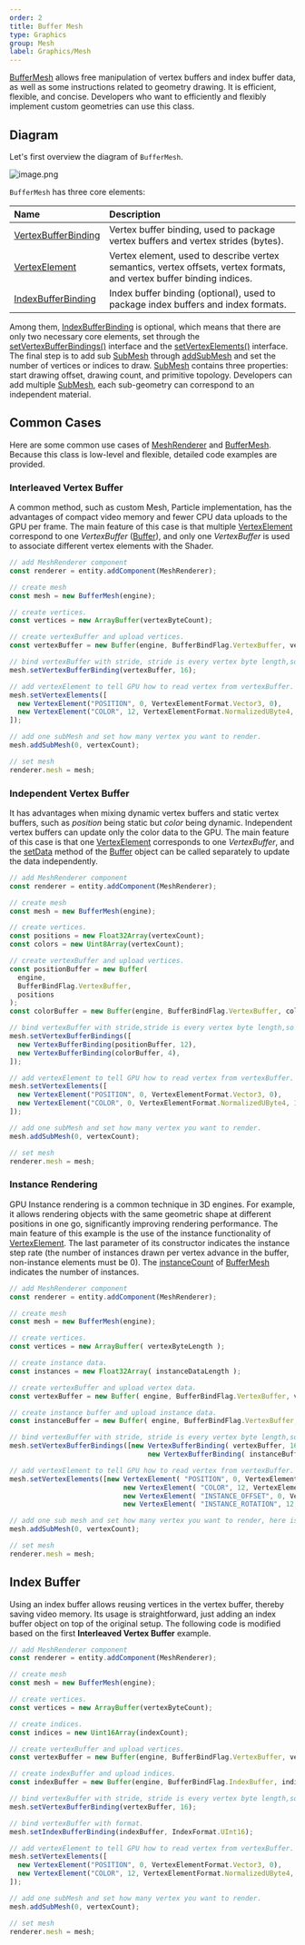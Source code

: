 ```yaml
---
order: 2
title: Buffer Mesh
type: Graphics
group: Mesh
label: Graphics/Mesh
---
```


[BufferMesh](/apis/core/#BufferMesh) allows free manipulation of vertex buffers and index buffer data, as well as some instructions related to geometry drawing. It is efficient, flexible, and concise. Developers who want to efficiently and flexibly implement custom geometries can use this class.

## Diagram

Let's first overview the diagram of `BufferMesh`.

![image.png](https://gw.alipayobjects.com/mdn/rms_7c464e/afts/img/A*piB3Q4501loAAAAAAAAAAAAAARQnAQ)

`BufferMesh` has three core elements:

| Name                                                  | Description                                                              |
| :---------------------------------------------------- | :----------------------------------------------------------------------- |
| [VertexBufferBinding](/apis/core/#VertexBufferBinding) | Vertex buffer binding, used to package vertex buffers and vertex strides (bytes). |
| [VertexElement](/apis/core/#VertexElement)             | Vertex element, used to describe vertex semantics, vertex offsets, vertex formats, and vertex buffer binding indices. |
| [IndexBufferBinding](/apis/core/#IndexBufferBinding)   | Index buffer binding (optional), used to package index buffers and index formats. |

Among them, [IndexBufferBinding](/apis/core/#IndexBufferBinding) is optional, which means that there are only two necessary core elements, set through the [setVertexBufferBindings()](/apis/core/#BufferMesh-setVertexBufferBindings) interface and the [setVertexElements()](/apis/core/#BufferMesh-setVertexElements) interface. The final step is to add sub [SubMesh](/apis/core/#SubMesh) through [addSubMesh](/apis/core/#BufferMesh-addSubMesh) and set the number of vertices or indices to draw. [SubMesh](/apis/core/#SubMesh) contains three properties: start drawing offset, drawing count, and primitive topology. Developers can add multiple [SubMesh](/apis/core/#SubMesh), each sub-geometry can correspond to an independent material.

## Common Cases

Here are some common use cases of [MeshRenderer](/apis/core/#MeshRenderer) and [BufferMesh](/apis/core/#BufferMesh). Because this class is low-level and flexible, detailed code examples are provided.

### Interleaved Vertex Buffer

<playground src="buffer-mesh-interleaved.ts"></playground>

A common method, such as custom Mesh, Particle implementation, has the advantages of compact video memory and fewer CPU data uploads to the GPU per frame. The main feature of this case is that multiple [VertexElement](/apis/core/#VertexElement) correspond to one *VertexBuffer* ([Buffer](/apis/core/#Buffer)), and only one *VertexBuffer* is used to associate different vertex elements with the Shader.

```typescript
// add MeshRenderer component
const renderer = entity.addComponent(MeshRenderer);

// create mesh
const mesh = new BufferMesh(engine);

// create vertices.
const vertices = new ArrayBuffer(vertexByteCount);

// create vertexBuffer and upload vertices.
const vertexBuffer = new Buffer(engine, BufferBindFlag.VertexBuffer, vertices);

// bind vertexBuffer with stride, stride is every vertex byte length,so the value is 16.
mesh.setVertexBufferBinding(vertexBuffer, 16);

// add vertexElement to tell GPU how to read vertex from vertexBuffer.
mesh.setVertexElements([
  new VertexElement("POSITION", 0, VertexElementFormat.Vector3, 0),
  new VertexElement("COLOR", 12, VertexElementFormat.NormalizedUByte4, 0),
]);

// add one subMesh and set how many vertex you want to render.
mesh.addSubMesh(0, vertexCount);

// set mesh
renderer.mesh = mesh;
```

### Independent Vertex Buffer

<playground src="buffer-mesh-independent.ts"></playground>

It has advantages when mixing dynamic vertex buffers and static vertex buffers, such as _position_ being static but _color_ being dynamic. Independent vertex buffers can update only the color data to the GPU. The main feature of this case is that one [VertexElement](/apis/core/#VertexElement) corresponds to one _VertexBuffer_, and the [setData](/apis/core/#Buffer-setData) method of the [Buffer](/apis/core/#Buffer) object can be called separately to update the data independently.

```typescript
// add MeshRenderer component
const renderer = entity.addComponent(MeshRenderer);

// create mesh
const mesh = new BufferMesh(engine);

// create vertices.
const positions = new Float32Array(vertexCount);
const colors = new Uint8Array(vertexCount);

// create vertexBuffer and upload vertices.
const positionBuffer = new Buffer(
  engine,
  BufferBindFlag.VertexBuffer,
  positions
);
const colorBuffer = new Buffer(engine, BufferBindFlag.VertexBuffer, colors);

// bind vertexBuffer with stride,stride is every vertex byte length,so the value is 12.
mesh.setVertexBufferBindings([
  new VertexBufferBinding(positionBuffer, 12),
  new VertexBufferBinding(colorBuffer, 4),
]);

// add vertexElement to tell GPU how to read vertex from vertexBuffer.
mesh.setVertexElements([
  new VertexElement("POSITION", 0, VertexElementFormat.Vector3, 0),
  new VertexElement("COLOR", 0, VertexElementFormat.NormalizedUByte4, 1),
]);

// add one subMesh and set how many vertex you want to render.
mesh.addSubMesh(0, vertexCount);

// set mesh
renderer.mesh = mesh;
```

### Instance Rendering

<playground src="buffer-mesh-instance.ts"></playground>

GPU Instance rendering is a common technique in 3D engines. For example, it allows rendering objects with the same geometric shape at different positions in one go, significantly improving rendering performance. The main feature of this example is the use of the instance functionality of [VertexElement](/apis/core/#VertexElement). The last parameter of its constructor indicates the instance step rate (the number of instances drawn per vertex advance in the buffer, non-instance elements must be 0). The [instanceCount](/apis/core/#BufferMesh-instanceCount) of [BufferMesh](/apis/core/#BufferMesh) indicates the number of instances.

```typescript
// add MeshRenderer component
const renderer = entity.addComponent(MeshRenderer);

// create mesh
const mesh = new BufferMesh(engine);

// create vertices.
const vertices = new ArrayBuffer( vertexByteLength );

// create instance data.
const instances = new Float32Array( instanceDataLength );

// create vertexBuffer and upload vertex data.
const vertexBuffer = new Buffer( engine, BufferBindFlag.VertexBuffer, vertices );

// create instance buffer and upload instance data.
const instanceBuffer = new Buffer( engine, BufferBindFlag.VertexBuffer, instances );

// bind vertexBuffer with stride, stride is every vertex byte length,so the value is 16.
mesh.setVertexBufferBindings([new VertexBufferBinding( vertexBuffer, 16 ),
                                  new VertexBufferBinding( instanceBuffer, 12 )]);

// add vertexElement to tell GPU how to read vertex from vertexBuffer.
mesh.setVertexElements([new VertexElement( "POSITION", 0, VertexElementFormat.Vector3, 0 ),
                            new VertexElement( "COLOR", 12, VertexElementFormat.NormalizedUByte4, 0 ),
                            new VertexElement( "INSTANCE_OFFSET", 0, VertexElementFormat.Vector3, 1 , 1 ),
                            new VertexElement( "INSTANCE_ROTATION", 12, VertexElementFormat.Vector3, 1 , 1 )]]);

// add one sub mesh and set how many vertex you want to render, here is full vertexCount.
mesh.addSubMesh(0, vertexCount);

// set mesh
renderer.mesh = mesh;
```

## Index Buffer

Using an index buffer allows reusing vertices in the vertex buffer, thereby saving video memory. Its usage is straightforward, just adding an index buffer object on top of the original setup. The following code is modified based on the first **Interleaved Vertex Buffer** example.

```typescript
// add MeshRenderer component
const renderer = entity.addComponent(MeshRenderer);

// create mesh
const mesh = new BufferMesh(engine);

// create vertices.
const vertices = new ArrayBuffer(vertexByteCount);

// create indices.
const indices = new Uint16Array(indexCount);

// create vertexBuffer and upload vertices.
const vertexBuffer = new Buffer(engine, BufferBindFlag.VertexBuffer, vertices);

// create indexBuffer and upload indices.
const indexBuffer = new Buffer(engine, BufferBindFlag.IndexBuffer, indices);

// bind vertexBuffer with stride, stride is every vertex byte length,so the value is 16.
mesh.setVertexBufferBinding(vertexBuffer, 16);

// bind vertexBuffer with format.
mesh.setIndexBufferBinding(indexBuffer, IndexFormat.UInt16);

// add vertexElement to tell GPU how to read vertex from vertexBuffer.
mesh.setVertexElements([
  new VertexElement("POSITION", 0, VertexElementFormat.Vector3, 0),
  new VertexElement("COLOR", 12, VertexElementFormat.NormalizedUByte4, 0),
]);

// add one subMesh and set how many vertex you want to render.
mesh.addSubMesh(0, vertexCount);

// set mesh
renderer.mesh = mesh;
```
